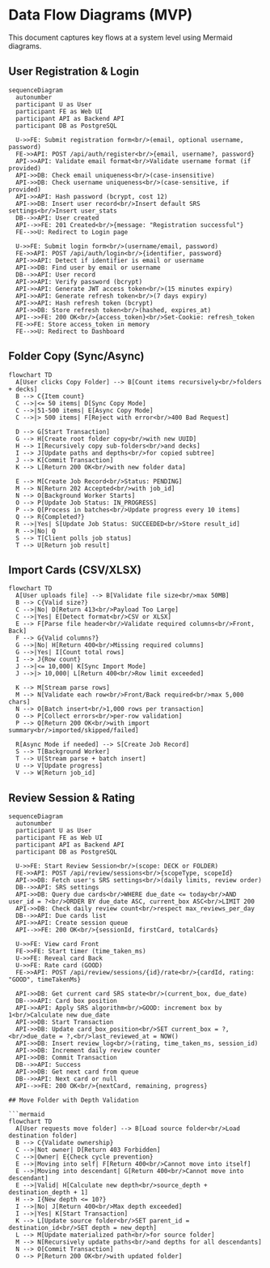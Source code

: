# Data Flow Diagrams (MVP)

This document captures key flows at a system level using Mermaid diagrams.

## User Registration & Login

```mermaid
sequenceDiagram
  autonumber
  participant U as User
  participant FE as Web UI
  participant API as Backend API
  participant DB as PostgreSQL

  U->>FE: Submit registration form<br/>(email, optional username, password)
  FE->>API: POST /api/auth/register<br/>{email, username?, password}
  API->>API: Validate email format<br/>Validate username format (if provided)
  API->>DB: Check email uniqueness<br/>(case-insensitive)
  API->>DB: Check username uniqueness<br/>(case-sensitive, if provided)
  API->>API: Hash password (bcrypt, cost 12)
  API->>DB: Insert user record<br/>Insert default SRS settings<br/>Insert user_stats
  DB-->>API: User created
  API-->>FE: 201 Created<br/>{message: "Registration successful"}
  FE-->>U: Redirect to Login page

  U->>FE: Submit login form<br/>(username/email, password)
  FE->>API: POST /api/auth/login<br/>{identifier, password}
  API->>API: Detect if identifier is email or username
  API->>DB: Find user by email or username
  DB-->>API: User record
  API->>API: Verify password (bcrypt)
  API->>API: Generate JWT access token<br/>(15 minutes expiry)
  API->>API: Generate refresh token<br/>(7 days expiry)
  API->>API: Hash refresh token (bcrypt)
  API->>DB: Store refresh token<br/>(hashed, expires_at)
  API-->>FE: 200 OK<br/>{access_token}<br/>Set-Cookie: refresh_token
  FE->>FE: Store access_token in memory
  FE-->>U: Redirect to Dashboard
```

## Folder Copy (Sync/Async)

```mermaid
flowchart TD
  A[User clicks Copy Folder] --> B[Count items recursively<br/>folders + decks]
  B --> C{Item count}
  C -->|<= 50 items| D[Sync Copy Mode]
  C -->|51-500 items| E[Async Copy Mode]
  C -->|> 500 items| F[Reject with error<br/>400 Bad Request]
  
  D --> G[Start Transaction]
  G --> H[Create root folder copy<br/>with new UUID]
  H --> I[Recursively copy sub-folders<br/>and decks]
  I --> J[Update paths and depths<br/>for copied subtree]
  J --> K[Commit Transaction]
  K --> L[Return 200 OK<br/>with new folder data]
  
  E --> M[Create Job Record<br/>Status: PENDING]
  M --> N[Return 202 Accepted<br/>with job_id]
  N --> O[Background Worker Starts]
  O --> P[Update Job Status: IN_PROGRESS]
  P --> Q[Process in batches<br/>Update progress every 10 items]
  Q --> R{Completed?}
  R -->|Yes| S[Update Job Status: SUCCEEDED<br/>Store result_id]
  R -->|No| Q
  S --> T[Client polls job status]
  T --> U[Return job result]
```

## Import Cards (CSV/XLSX)

```mermaid
flowchart TD
  A[User uploads file] --> B[Validate file size<br/>max 50MB]
  B --> C{Valid size?}
  C -->|No| D[Return 413<br/>Payload Too Large]
  C -->|Yes| E[Detect format<br/>CSV or XLSX]
  E --> F[Parse file header<br/>Validate required columns<br/>Front, Back]
  F --> G{Valid columns?}
  G -->|No| H[Return 400<br/>Missing required columns]
  G -->|Yes| I[Count total rows]
  I --> J{Row count}
  J -->|<= 10,000| K[Sync Import Mode]
  J -->|> 10,000| L[Return 400<br/>Row limit exceeded]
  
  K --> M[Stream parse rows]
  M --> N[Validate each row<br/>Front/Back required<br/>max 5,000 chars]
  N --> O[Batch insert<br/>1,000 rows per transaction]
  O --> P[Collect errors<br/>per-row validation]
  P --> Q[Return 200 OK<br/>with import summary<br/>imported/skipped/failed]
  
  R[Async Mode if needed] --> S[Create Job Record]
  S --> T[Background Worker]
  T --> U[Stream parse + batch insert]
  U --> V[Update progress]
  V --> W[Return job_id]
```

## Review Session & Rating

```mermaid
sequenceDiagram
  autonumber
  participant U as User
  participant FE as Web UI
  participant API as Backend API
  participant DB as PostgreSQL

  U->>FE: Start Review Session<br/>(scope: DECK or FOLDER)
  FE->>API: POST /api/review/sessions<br/>{scopeType, scopeId}
  API->>DB: Fetch user's SRS settings<br/>(daily limits, review order)
  DB-->>API: SRS settings
  API->>DB: Query due cards<br/>WHERE due_date <= today<br/>AND user_id = ?<br/>ORDER BY due_date ASC, current_box ASC<br/>LIMIT 200
  API->>DB: Check daily review count<br/>respect max_reviews_per_day
  DB-->>API: Due cards list
  API->>API: Create session queue
  API-->>FE: 200 OK<br/>{sessionId, firstCard, totalCards}
  
  U->>FE: View card Front
  FE->>FE: Start timer (time_taken_ms)
  U->>FE: Reveal card Back
  U->>FE: Rate card (GOOD)
  FE->>API: POST /api/review/sessions/{id}/rate<br/>{cardId, rating: "GOOD", timeTakenMs}
  
  API->>DB: Get current card SRS state<br/>(current_box, due_date)
  DB-->>API: Card box position
  API->>API: Apply SRS algorithm<br/>GOOD: increment box by 1<br/>Calculate new due_date
  API->>DB: Start Transaction
  API->>DB: Update card_box_position<br/>SET current_box = ?,<br/>due_date = ?,<br/>last_reviewed_at = NOW()
  API->>DB: Insert review_log<br/>(rating, time_taken_ms, session_id)
  API->>DB: Increment daily review counter
  API->>DB: Commit Transaction
  DB-->>API: Success
  API->>DB: Get next card from queue
  DB-->>API: Next card or null
  API-->>FE: 200 OK<br/>{nextCard, remaining, progress}
  
## Move Folder with Depth Validation

```mermaid
flowchart TD
  A[User requests move folder] --> B[Load source folder<br/>Load destination folder]
  B --> C{Validate ownership}
  C -->|Not owner| D[Return 403 Forbidden]
  C -->|Owner| E{Check cycle prevention}
  E -->|Moving into self| F[Return 400<br/>Cannot move into itself]
  E -->|Moving into descendant| G[Return 400<br/>Cannot move into descendant]
  E -->|Valid| H[Calculate new depth<br/>source_depth + destination_depth + 1]
  H --> I{New depth <= 10?}
  I -->|No| J[Return 400<br/>Max depth exceeded]
  I -->|Yes| K[Start Transaction]
  K --> L[Update source folder<br/>SET parent_id = destination_id<br/>SET depth = new_depth]
  L --> M[Update materialized path<br/>for source folder]
  M --> N[Recursively update paths<br/>and depths for all descendants]
  N --> O[Commit Transaction]
  O --> P[Return 200 OK<br/>with updated folder]
```
